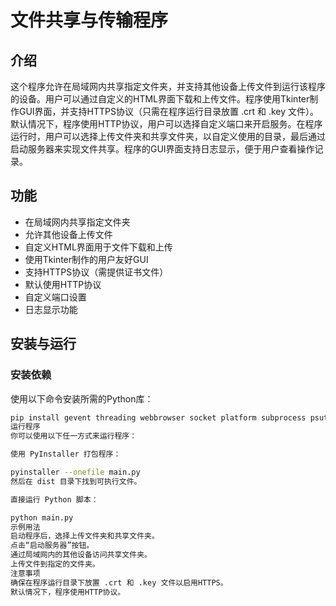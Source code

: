 # 文件共享与传输程序

## 介绍

这个程序允许在局域网内共享指定文件夹，并支持其他设备上传文件到运行该程序的设备。用户可以通过自定义的HTML界面下载和上传文件。程序使用Tkinter制作GUI界面，并支持HTTPS协议（只需在程序运行目录放置 .crt 和 .key 文件）。默认情况下，程序使用HTTP协议，用户可以选择自定义端口来开启服务。在程序运行时，用户可以选择上传文件夹和共享文件夹，以自定义使用的目录，最后通过启动服务器来实现文件共享。程序的GUI界面支持日志显示，便于用户查看操作记录。

## 功能

- 在局域网内共享指定文件夹
- 允许其他设备上传文件
- 自定义HTML界面用于文件下载和上传
- 使用Tkinter制作的用户友好GUI
- 支持HTTPS协议（需提供证书文件）
- 默认使用HTTP协议
- 自定义端口设置
- 日志显示功能

## 安装与运行

### 安装依赖

使用以下命令安装所需的Python库：

```bash
pip install gevent threading webbrowser socket platform subprocess psutil flask pillow json
运行程序
你可以使用以下任一方式来运行程序：

使用 PyInstaller 打包程序：

pyinstaller --onefile main.py
然后在 dist 目录下找到可执行文件。

直接运行 Python 脚本：

python main.py
示例用法
启动程序后，选择上传文件夹和共享文件夹。
点击“启动服务器”按钮。
通过局域网内的其他设备访问共享文件夹。
上传文件到指定的文件夹。
注意事项
确保在程序运行目录下放置 .crt 和 .key 文件以启用HTTPS。
默认情况下，程序使用HTTP协议。
